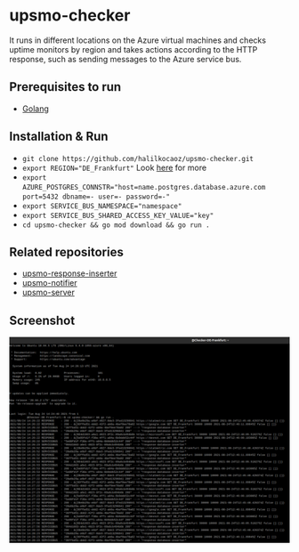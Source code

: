 # upsmo-checker

It runs in different locations on the Azure virtual machines and checks uptime monitors by region and takes actions according to the HTTP response, such as sending messages to the Azure service bus.

## Prerequisites to run

* [Golang](https://golang.org/dl/)

## Installation & Run

* `git clone https://github.com/halilkocaoz/upsmo-checker.git`
* `export REGION="DE_Frankfurt"`
Look [here](https://github.com/halilkocaoz/upsmo-server/blob/main/UpsMo.Common/Monitor/MonitorRegion.cs) for more
* `export AZURE_POSTGRES_CONNSTR="host=name.postgres.database.azure.com port=5432 dbname=- user=- password=-"`
* `export SERVICE_BUS_NAMESPACE="namespace"`
* `export SERVICE_BUS_SHARED_ACCESS_KEY_VALUE="key"`
* `cd upsmo-checker && go mod download && go run .`

## Related repositories

* [upsmo-response-inserter](https://github.com/halilkocaoz/upsmo-response-inserter)
* [upsmo-notifier](https://github.com/halilkocaoz/upsmo-notifier)
* [upsmo-server](https://github.com/halilkocaoz/upsmo-server)

## Screenshot

![cli](./assets/checker.png)
